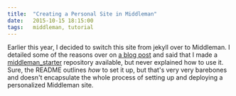 ```yaml
---
title:  "Creating a Personal Site in Middleman"
date:   2015-10-15 18:15:00
tags:   middleman, tutorial
---
```



Earlier this year, I decided to switch this site from jekyll over to Middleman. I detailed some of the reasons over on [a blog post](http://andrewjkerr.com/blog/middleman/) and said that I made a [middleman_starter](https://github.com/andrewjkerr/middleman_starter) repository available, but never explained how to use it. Sure, the README outlines _how_ to set it up, but that's very very barebones and doesn't encapsulate the whole process of setting up and deploying a personalized Middleman site.

